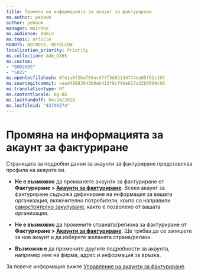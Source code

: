 ```yaml
---
title: Промяна на информацията за акаунт за фактуриране
ms.author: pebaum
author: pebaum
manager: mnirkhe
ms.audience: Admin
ms.topic: article
ROBOTS: NOINDEX, NOFOLLOW
localization_priority: Priority
ms.collection: Adm_O365
ms.custom:
- "9002605"
- "5022"
ms.openlocfilehash: 0fe1a6f2baf65ac477f5d0213d774ea05f91c107
ms.sourcegitcommit: cead49883943b0eb413f8cf4be617a32b5099cb6
ms.translationtype: HT
ms.contentlocale: bg-BG
ms.lasthandoff: 04/24/2020
ms.locfileid: "43799274"
---
```

# <a name="change-billing-account-information"></a>Промяна на информацията за акаунт за фактуриране

Страницата за подробни данни за акаунти за фактуриране представлява профила на акаунта ви.

- **Не е възможно** да премахнете акаунти за фактуриране от **Фактуриране > [Акаунти за фактуриране](https://go.microsoft.com/fwlink/p/?linkid=2084771)**. Всеки акаунт за фактуриране съдържа дефиниране на информация за вашата организация, включително потребители, които са направили [самостоятелно закупуване](https://docs.microsoft.com/microsoft-365/commerce/subscriptions/manage-self-service-purchases-admins), както е позволено от вашата организация. 

- **Не е възможно** да промените страната/региона за фактуриране от **Фактуриране > [Акаунти за фактуриране](https://go.microsoft.com/fwlink/p/?linkid=2084771)**. Ще трябва да се запишете за нов акаунт и да изберете желаната страна/регион. 

- **Възможно е** да промените другите подробности за акаунта, например име на фирма, адрес и информация за връзка. 

За повече информация вижте [Управление на акаунти за фактуриране](https://docs.microsoft.com/microsoft-365/commerce/manage-billing-accounts). 
